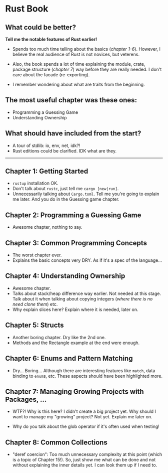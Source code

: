 # Rust Book

## What could be better?

**Tell me the notable features of Rust earlier!**

* Spends too much time telling about the basics (_chapter 1-6_). However, I believe the real audience of Rust is not novices, but veterens.

* Also, the book spends a lot of time explaining the module, crate, package structure (_chapter 7_) way before they are really needed. I don't care about the facade (re-exporting).

* I remember wondering about what are traits from the beginning.

## The most useful chapter was these ones:
* Programming a Guessing Game
* Understanding Ownership

## What should have included from the start?
* A tour of stdlib: io, env, net, idk?!
* Rust editions could be clarified. IDK what are they.

---

## Chapter 1: Getting Started

* `rustup` installation OK.
* Don't talk about `rustc`, just tell me `cargo [new|run]`.
* Unnecessarily talking about `Cargo.toml`. Tell me you're going to explain me later. And you do in the Guessing game chapter.

## Chapter 2: Programming a Guessing Game

* Awesome chapter, nothing to say.

## Chapter 3: Common Programming Concepts

* The worst chapter ever.
* Explains the basic concepts very DRY. As if it's a spec of the language...

## Chapter 4: Understanding Ownership

* Awesome chapter.
* Talks about stack/heap difference way earlier. Not needed at this stage. Talk about it when talking about copying integers (_where there is no need clone them_) etc.
* Why explain slices here? Explain where it is needed, later on.

## Chapter 5: Structs

* Another boring chapter. Dry like the 2nd one.
* Methods and the Rectangle example at the end were enough.

## Chapter 6: Enums and Pattern Matching

* Dry... Boring... Although there are interesting features like `match`, data binding to `enum`s, etc. These aspects should have been highlighted more.

## Chapter 7: Managing Growing Projects with Packages, ...

* WTF?! Why is this here? I didn't create a big project yet. Why should I want to manage my "growing" project? Not yet. Explain me later on.

* Why do you talk about the glob operator if it's often used when testing!

## Chapter 8: Common Collections

* "deref coercion": Too much unnecessary complexity at this point (which is a topic of Chapter 15!). So, just show me what can be done and not without explaining the inner details yet. I can look them up if I need to.

